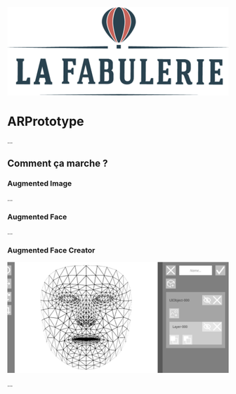 ![Logo](Images/Logo.png)

# ARPrototype

...

## Comment ça marche ?

### Augmented Image

...

### Augmented Face

...

### Augmented Face Creator

![Screenshot AFC](Images\Screenshot_AFC.jpg)

...
